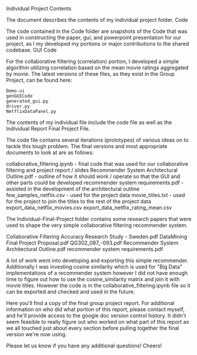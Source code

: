 Individual Project Contents

The document describes the contents of my individual project folder.
Code

The code contained in the Code folder are snapshots of the Code that was used in constructing the paper, gui, and powerpoint presentation for our project, as I my developed my portions or major contributions to the shared codebase.
GUI Code

For the collaborative filtering (correlation) portion, I developed a simple algorithm utilizing correlation based on the mean movie ratings aggregated by movie. The latest versions of these files, as they exist in the Group Project, can be found here:

    Demo.ui
    genGUICode
    generated_gui.py
    driver.py
    NetflixDataPanel.py

The contents of my individual file include the code file as well as the Individual Report Final Project File.

The code file contains several iterations (prototypes) of various ideas on to tackle this tough problem. The final versions and most appropriate documents to look at are as follows:


collaborative_filtering.ipynb  - final code that was used for our collaborative filtering and project report / slides
Recommender System Architectural Outline.pdf  - outline of how it should work / operate so that the GUI and other parts could be developed
recommender system requirements.pdf  - assisted in the development of the architectural outline
few_samples_netflix.csv  - used for the project data
movie_titles.txt  - used for the project to join the titles to the rest of the project data
export_data_netflix_movies.csv 
export_data_netflix_rating_mean.csv


The Individual-Final-Project folder contains some research papers that were used to shape the very simple collaborative filtering recommender system.


Collaborative Filtering Accuracy Research Study - Sweden.pdf
DataMining Final Project Proposal.pdf
QG302_087_-093.pdf
Recommender System Architectural Outline.pdf
recommender system requirements.pdf


A lot of work went into developing and exporting this simple recommender. Additionally I was investing cosine similarity which is used for "Big Data" implementations of a recommender system however I did not have enough time to figure out how to use the cosine_similarity matrix and join it with movie titles. However the code is in the collaborative_filtering.ipynb file so it can be exported and checked and used in the future. 

Here you'll find a copy of the final group project report. For additional information on who did what portion of this report, please contact myself, and he'll provide access to the google doc version control history. It didn't seem feasible to really figure out who worked on what part of this report as we all touched just about every section before pulling together the final version we're now using.

Please let us know if you have any additional questions! Cheers!

